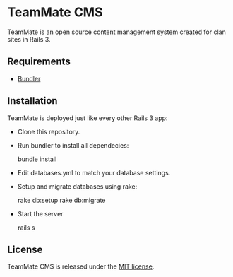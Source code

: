 # TeamMate CMS

TeamMate is an open source content management system created for clan sites in Rails 3.

## Requirements

* [Bundler](http://gembundler.com)

## Installation

TeamMate is deployed just like every other Rails 3 app:  

- Clone this repository.
- Run bundler to install all dependecies:

    bundle install
- Edit databases.yml to match your database settings.
- Setup and migrate databases using rake:

    rake db:setup
    rake db:migrate
- Start the server

    rails s

## License

TeamMate CMS is released under the [MIT license](http://github.com/okonski/TeamMate/blob/master/license.md#readme).

